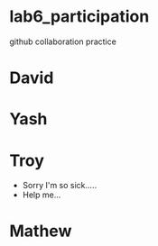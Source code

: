 # lab6_participation
github collaboration practice

# David

# Yash

# Troy
- Sorry I'm so sick..... 
- Help me...
# Mathew

